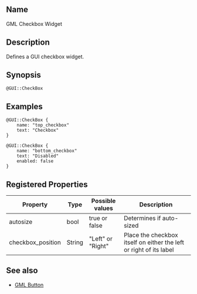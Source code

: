 ## Name

GML Checkbox Widget

## Description

Defines a GUI checkbox widget.

## Synopsis

`@GUI::CheckBox`

## Examples

```gml
@GUI::CheckBox {
    name: "top_checkbox"
    text: "Checkbox"
}

@GUI::CheckBox {
    name: "bottom_checkbox"
    text: "Disabled"
    enabled: false
}
```

## Registered Properties

| Property          | Type   | Possible values   | Description                                                        |
|-------------------|--------|-------------------|--------------------------------------------------------------------|
| autosize          | bool   | true or false     | Determines if auto-sized                                           |
| checkbox_position | String | "Left" or "Right" | Place the checkbox itself on either the left or right of its label |

## See also
- [GML Button](help://man/5/GML/Widget-Button)

